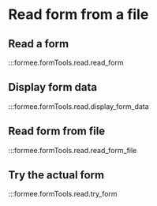 # Read form from a file

## Read a form
:::formee.formTools.read.read_form

## Display form data
:::formee.formTools.read.display_form_data

## Read form from file
:::formee.formTools.read.read_form_file

## Try the actual form
:::formee.formTools.read.try_form